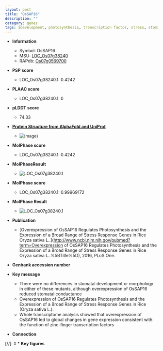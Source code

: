 ```yaml
---
layout: post
title: "OsSAP16"
description: ""
category: genes
tags: [development, photosynthesis, transcription factor, stress, stomatal, stress response]
---
```


* **Information**  
    + Symbol: OsSAP16  
    + MSU: [LOC_Os07g38240](http://rice.plantbiology.msu.edu/cgi-bin/ORF_infopage.cgi?orf=LOC_Os07g38240)  
    + RAPdb: [Os07g0569700](http://rapdb.dna.affrc.go.jp/viewer/gbrowse_details/irgsp1?name=Os07g0569700)  

* **PSP score**  
    + LOC_Os07g38240.1: 0.4242 

* **PLAAC score**  
    + LOC_Os07g38240.1: 0 

* **pLDDT score**
    + 74.33

* **[Protein Structure from AlphaFold and UniProt](https://www.uniprot.org/uniprotkb/Q0D5B9/entry#structure)**
    + ![image](https://ricepsp.github.io/images/Q0/AF-Q0D5B9-F1.png))

* **MolPhase score**
    + LOC_Os07g38240.1: 0.4242

* **MolPhaseResult**
    + ![LOC_Os07g38240.1](https://ricepsp.github.io/pictures/LOC_Os07g/LOC_Os07g38240.1.png)

* **MolPhase score**
    + LOC_Os07g38240.1: 0.99969172

* **MolPhase Result**
    + ![LOC_Os07g38240.1](https://304243504.github.io/Pictures/LOC_Os07g/LOC_Os07g38240.1.png)

* **Publication**  
    + [Overexpression of OsSAP16 Regulates Photosynthesis and the Expression of a Broad Range of Stress Response Genes in Rice Oryza sativa L..](http://www.ncbi.nlm.nih.gov/pubmed?term=Overexpression of OsSAP16 Regulates Photosynthesis and the Expression of a Broad Range of Stress Response Genes in Rice Oryza sativa L..%5BTitle%5D), 2016, PLoS One.

* **Genbank accession number**  

* **Key message**  
    + There were no differences in stomatal development or morphology in either of these mutants, although overexpression of OsSAP16 reduced stomatal conductance
    + Overexpression of OsSAP16 Regulates Photosynthesis and the Expression of a Broad Range of Stress Response Genes in Rice (Oryza sativa L.).
    + Whole transcriptome analysis showed that overexpression of OsSAP16 led to global changes in gene expression consistent with the function of zinc-finger transcription factors

* **Connection**  

[//]: # * **Key figures**  


